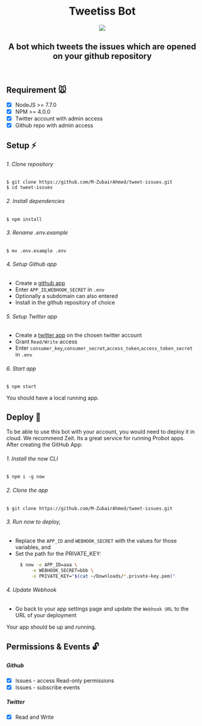 <h1 align="center">Tweetiss Bot</h1>
<p align="center">
  <img src="https://avatars3.githubusercontent.com/in/6545?s=120&u=519958182e5935f7132e14dc6a7fdf3a3a3a56ea&v=4"/>
</p>
<h2 align="center">
A bot which tweets the issues which are opened on your github repository
</h2>
<br/>

## Requirement :mouse:
- [X] NodeJS >= 7.7.0
- [X] NPM >= 4.0.0
- [X] Twitter account with admin access
- [X] Github repo with admin access

## Setup :zap:
###### 1. Clone repository
`$ git clone https://github.com/M-ZubairAhmed/tweet-issues.git`
<br/>
`$ cd tweet-issues`

###### 2. Install dependencies
`$ npm install`


###### 3. Rename .env.example
`$ mv .env.example .env`
###### 4. Setup Github app
  - Create a [github app](https://probot.github.io/docs/development/#configure-a-github-app)
  - Enter `APP_ID`,`WEBHOOK_SECRET` in `.env`
  - Optionally a subdomain can also entered
  - Install in the github repository of choice

###### 5. Setup Twitter app
  - Create a [twitter app](https://apps.twitter.com/) on the chosen twitter account
  - Grant `Read/Write` access
  - Enter `consumer_key`,`consumer_secret`,`access_token`,`access_token_secret` in `.env`

######  6. Start app
`$ npm start`

You should have a local running app.

## Deploy :rocket:
To be able to use this bot with your account, you would need to deploy it in cloud.
We recommend Zeit. Its a great service for running Probot apps. After creating the GitHub App:

###### 1. Install the now CLI
`$ npm i -g now`

###### 2. Clone the app
`$ git clone https://github.com/M-ZubairAhmed/tweet-issues.git`

###### 3. Run now to deploy,
- Replace the `APP_ID` and `WEBHOOK_SECRET` with the values for those variables, and
- Set the path for the PRIVATE_KEY:
```bash
     $ now -e APP_ID=aaa \
         -e WEBHOOK_SECRET=bbb \
         -e PRIVATE_KEY="$(cat ~/Downloads/*.private-key.pem)"
```
###### 4. Update Webhook
- Go back to your app settings page and update the `Webhook URL` to the URL of your deployment

Your app should be up and running.

## Permissions & Events :unlock:
##### Github
- [X] Issues - access Read-only permissions
- [X] Issues - subscribe events
##### Twitter
- [X] Read and Write
